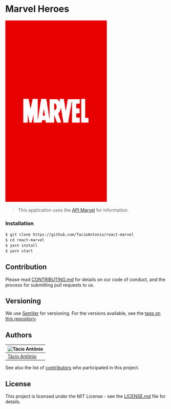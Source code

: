 # Marvel Heroes

![Marvel](./img/image.gif)
> This application uses the [API Marvel](https://developer.marvel.com) for information.

### Installation
```sh
$ git clone https://github.com/TacioAntonio/react-marvel
$ cd react-marvel
$ yarn install
$ yarn start
```

## Contribution
Please read [CONTRIBUTING.md](https://github.com/TacioAntonio/react-marvel/blob/master/CONTRIBUTING.md) for details on our code of conduct, and the process for submitting pull requests to us.

## Versioning
We use [SemVer](http://semver.org/) for versioning. For the versions available, see the [tags on this repository](https://github.com/TacioAntonio/react-marvel/tags).

## Authors
| ![Tácio Antônio](https://avatars2.githubusercontent.com/u/44682965?s=150&=4)
| -
| [Tácio Antônio](https://github.com/TacioAntonio/)

See also the list of [contributors](https://github.com/TacioAntonio/react-marvel/graphs/contributors) who participated in this project.

## License
This project is licensed under the MIT License - see the [LICENSE.md](https://github.com/TacioAntonio/react-marvel/blob/master/LICENSE.md) file for details.
